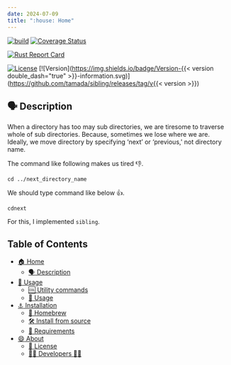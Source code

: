 ```yaml
---
date: 2024-07-09
title: ":house: Home"
---
```


[![build](https://github.com/tamada/sibling/actions/workflows/build.yaml/badge.svg)](https://github.com/tamada/sibling/actions/workflows/build.yaml)
[![Coverage Status](https://coveralls.io/repos/github/tamada/sibling/badge.svg?branch=main)](https://coveralls.io/github/tamada/sibling?branch=main)

[![Rust Report Card](https://rust-reportcard.xuri.me/badge/github.com/tamada/sibling)](https://rust-reportcard.xuri.me/report/github.com/tamada/sibling)

[![License](https://img.shields.io/badge/License-WTFPL-information.svg)](https://github.com/tamada/sibling/blob/master/LICENSE)
[![Version](https://img.shields.io/badge/Version-{{< version double_dash="true" >}}-information.svg)](https://github.com/tamada/sibling/releases/tag/v{{< version >}})

## :speaking_head: Description

When a directory has too may sub directories, we are tiresome to traverse whole of sub directories.
Because, sometimes we lose where we are.
Ideally, we move directory by specifying ‘next’ or ‘previous,' not directory name.

The command like following makes us tired :-1:.

    cd ../next_directory_name

We should type command like below :+1:.

    cdnext

For this, I implemented `sibling`.

## Table of Contents

- [:house: Home](#)
  - [:speaking_head: Description](#-description)
- [:runner: Usage](usage)
  - [:cool: Utility commands](usage/#-utility-commands)
  - [:runner: Usage](usage/#-usage)
- [:anchor: Installation](install)
  - [:beer: Homebrew](install/#-homebrew)
  - [:hammer_and_wrench: Install from source](install/#-install-from-source)
  - [:briefcase: Requirements](install/#-requirements)
- [:smile: About](about)
  - [:scroll: License](about/#-license)
  - [:man_office_worker: Developers :woman_office_worker:](about/#-developers-)
